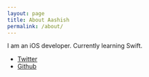 ```yaml
---
layout: page
title: About Aashish
permalink: /about/
---
```


I am an iOS developer. Currently learning Swift.

* [Twitter](https://twitter.com/aashish_dhawan)
* [Github](https://github.com/aashishdhawan)
